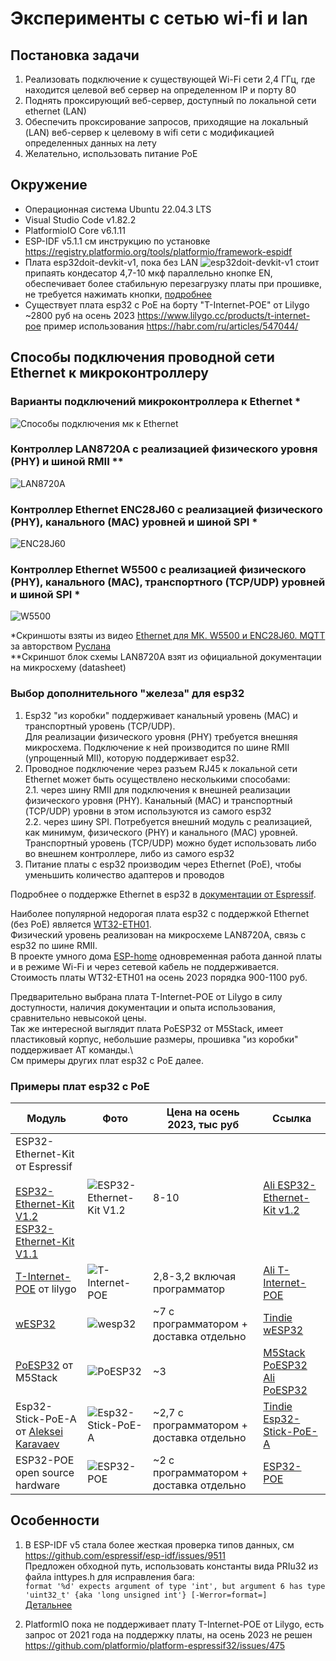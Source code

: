 # Эксперименты с сетью wi-fi и lan

## Постановка задачи 
1. Реализовать подключение к существующей Wi-Fi сети 2,4 ГГц, где находится целевой веб сервер на определенном IP и порту 80
2. Поднять проксирующий веб-сервер, доступный по локальной сети ethernet (LAN)
3. Обеспечить проксирование запросов, приходящие на локальный (LAN) веб-сервер к целевому в wifi сети с модификацией определенных данных на лету
4. Желательно, использовать питание PoE

## Окружение 
* Операционная система Ubuntu 22.04.3 LTS
* Visual Studio Code v1.82.2
* PlatformioIO Core v6.1.11
* ESP-IDF v5.1.1 см инструкцию по установке https://registry.platformio.org/tools/platformio/framework-espidf
* Плата esp32doit-devkit-v1, пока без LAN ![esp32doit-devkit-v1](/img/esp32_devkit_v1.png) стоит припаять кондесатор 4,7-10 мкф параллельно кнопке EN, обеспечивает более стабильную перезагрузку платы при прошивке, не требуется нажимать кнопки, [подробнее]( https://esp8266.ru/forum/threads/v-klon-esp32-devkit-v1-avtomaticheski-ne-zalivaetsja-proshivka.4072/)
* Существует плата esp32 с PoE на борту "T-Internet-POE" от Lilygo ~2800 руб на осень 2023 https://www.lilygo.cc/products/t-internet-poe пример использования https://habr.com/ru/articles/547044/ 


## Способы подключения проводной сети Ethernet к микроконтроллеру
### Варианты подключений микроконтроллера к Ethernet *
![Способы подключения мк к Ethernet](/img/ethernet_mc.png)
### Контроллер LAN8720A с реализацией физического уровня (PHY) и шиной RMII **
![LAN8720A](/img/LAN8720A.png)
### Контроллер Ethernet ENC28J60 с реализацией физического (PHY), канального (MAC) уровней и шиной SPI *
![ENC28J60](/img/enc28j60.png)
### Контроллер Ethernet W5500 с реализацией физического (PHY), канального (MAC), транспортного (TCP/UDP) уровней и шиной SPI *
![W5500](/img/w5500.png)

*Скриншоты взяты из видео [Ethernet для МК. W5500 и ENC28J60. MQTT](https://www.youtube.com/watch?v=LwDDEIx63cA) за авторством [Руслана](https://www.youtube.com/@rnadyrshin/about)  \
**Скриншот блок схемы LAN8720A взят из официальной документации на микросхему (datasheet)

### Выбор дополнительного "железа" для esp32
1. Esp32 "из коробки" поддерживает канальный уровень (MAC) и транспортный уровень (TCP/UDP).\
Для реализации физического уровня (PHY) требуется внешняя микросхема. Подключение к ней производится по шине RMII (упрощенный MII), которую поддерживает esp32.
2. Проводное подключение через разъем RJ45 к локальной сети Ethernet может быть осуществлено несколькими способами:\
        2.1. через шину RMII для подключения к внешней реализации физического уровня (PHY). Канальный (MAC) и транспортный (TCP/UDP) уровни в этом используются из самого esp32\
        2.2. через шину SPI. Потребуется внешний модуль с реализацией, как минимум, физического (PHY) и канального (MAC) уровней. Транспортный уровень (TCP/UDP) можно будет использовать либо во внешнем контроллере, либо из самого esp32
3. Питание платы с esp32 производим через Ethernet (PoE), чтобы уменьшить количество адаптеров и проводов

Подробнее о поддержке Ethernet в esp32 в [документации от Espressif](https://docs.espressif.com/projects/esp-idf/en/release-v5.1/esp32/api-reference/network/esp_eth.html).

Наиболее популярной недорогая плата esp32 с поддержкой Ethernet (без PoE) является [WT32-ETH01](https://aliexpress.ru/wholesale?SearchText=WT32-ETH01).\
Физический уровень реализован на микросхеме LAN8720A, связь с esp32 по шине RMII.\
В проекте умного дома [ESP-home](https://esphome.io) одновременная работа данной платы и в режиме Wi-Fi и через сетевой кабель не поддерживается.
Стоимость платы WT32-ETH01 на осень 2023 порядка 900-1100 руб.

Предварительно выбрана плата T-Internet-POE от Lilygo в силу доступности, наличия документации и опыта использования, сравнительно невысокой цены.\
Так же интересной выглядит плата PoESP32 от M5Stack, имеет пластиковый корпус, небольшие размеры, прошивка "из коробки" поддерживает AT команды.\  
См примеры других плат esp32 с PoE далее.

### Примеры плат esp32 с PoE

| Модуль | Фото | Цена на осень 2023, тыс руб  | Ссылка  |
|----|---|---|---|
| ESP32-Ethernet-Kit от Espressif</br></br>[ESP32-Ethernet-Kit V1.2](https://docs.espressif.com/projects/esp-idf/en/release-v5.1/esp32/hw-reference/esp32/get-started-ethernet-kit.html)</br>[ESP32-Ethernet-Kit V1.1](https://docs.espressif.com/projects/esp-idf/en/release-v4.1/hw-reference/get-started-ethernet-kit.html#get-started-esp32-ethernet-kit-v1-1) | ![ESP32-Ethernet-Kit V1.2](/img/esp32-ethernet-kit-v1.2-overview.png)  | 8-10 | [Ali ESP32-Ethernet-Kit v1.2](https://aliexpress.ru/item/1005004066004397.html?sku_id=12000027924152484)  |
|[T-Internet-POE](https://www.lilygo.cc/products/t-internet-poe) от lilygo |![T-Internet-POE](/img/T-Internet-POE-Lilygo_11.png)|2,8-3,2 включая программатор| [Ali T-Internet-POE](https://aliexpress.ru/item/4001122992446.html) |
|[wESP32](https://www.crowdsupply.com/silicognition/wesp32)|![wesp32](/img/wesp32-top.jpg)|~7 с программатором + доставка отдельно|[Tindie wESP32](https://www.tindie.com/products/silicognition/wesp32/)|
|[PoESP32](https://docs.m5stack.com/en/unit/poesp32) от M5Stack|![PoESP32](/img/poesp32_01.png)|~3|[M5Stack PoESP32](https://shop.m5stack.com/products/esp32-ethernet-unit-with-poe)  [Ali PoESP32](https://aliexpress.ru/item/1005004106438265.html)|
|Esp32-Stick-PoE-A от [Aleksei Karavaev](https://www.tindie.com/products/allexok/esp32-stick-poe-a16mb-flash/)|![Esp32-Stick-PoE-A](/img/Esp32-Stick-PoE-A.jpg)|~2,7 с программатором + доставка отдельно|[Tindie Esp32-Stick-PoE-A](https://www.tindie.com/products/allexok/esp32-stick-poe-a16mb-flash/)|
|ESP32-POE open source hardware|![ESP32-POE](/img/ESP32-POE.jpg)|~2 с программатором + доставка отдельно|[ESP32-POE](https://www.olimex.com/Products/IoT/ESP32/ESP32-POE/open-source-hardware)|



## Особенности
1. В ESP-IDF v5 стала более жесткая проверка типов данных, 
см https://github.com/espressif/esp-idf/issues/9511   
Предложен обходной путь, использовать константы вида PRIu32 из файла inttypes.h для исправления бага:  
`format '%d' expects argument of type 'int', but argument 6 has type 'uint32_t' {aka 'long unsigned int'} [-Werror=format=]`  
[Детальнее](https://github.com/espressif/esp-protocols/commit/71401a0f2ffb5a0b374a692e50e4fa7d0e12397b)

2. PlatformIO пока не поддерживает плату T-Internet-POE от Lilygo, есть запрос от 2021 года на поддержку платы, на осень 2023 не решен https://github.com/platformio/platform-espressif32/issues/475
